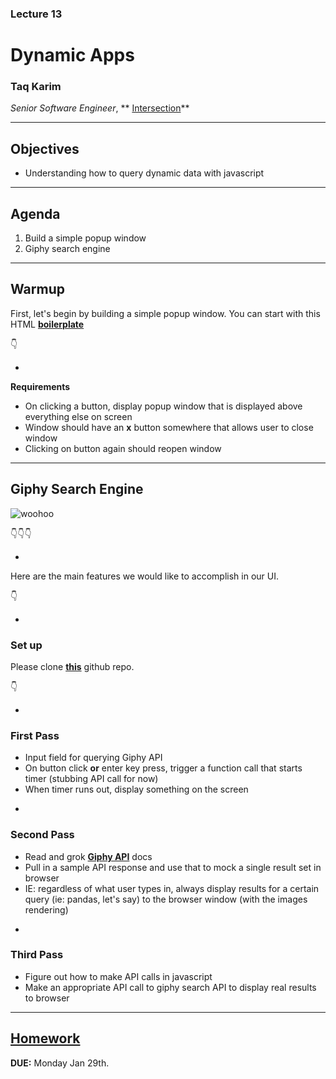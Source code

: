 ### Lecture 13
#  Dynamic Apps
### Taq Karim

*Senior Software Engineer*, ** [Intersection](https://www.intersection.com/)**

---

## Objectives

* Understanding how to query dynamic data with javascript
---


## Agenda

1. Build a simple popup window
2. Giphy search engine

---

## Warmup

First, let's begin by building a simple popup window. You can start with this HTML **[boilerplate](https://github.com/FEWDMaterials/boilerplate-plain)**

👇

-

**Requirements**

* On clicking a button, display popup window that is displayed above everything else on screen
* Window should have an **x** button somewhere that allows user to close window
* Clicking on button again should reopen window

---

## Giphy Search Engine

![woohoo](https://media3.giphy.com/media/31lPv5L3aIvTi/giphy.gif)

👇👇👇

-

Here are the main features we would like to accomplish in our UI.

👇

-

### Set up

Please clone **[this](https://github.com/FEWDMaterials/boilerplate-plain)** github repo.

👇

-

### First Pass

* Input field for querying Giphy API
* On button click **or** enter key press, trigger a function call that starts timer (stubbing API call for now)
* When timer runs out, display something on the screen

-

### Second Pass

* Read and grok **[Giphy API](https://developers.giphy.com/docs/)** docs
* Pull in a sample API response and use that to mock a single result set in browser
* IE: regardless of what user types in, always display results for a certain query (ie: pandas, let's say) to the browser window (with the images rendering)

-

### Third Pass

* Figure out how to make API calls in javascript
* Make an appropriate API call to giphy search API to display real results to browser

---

## [Homework](https://github.com/mottaquikarim/JavaScriptDevelopmentRemote/blob/master/Lecture_11/homework/README.md)

**DUE:** Monday Jan 29th.

